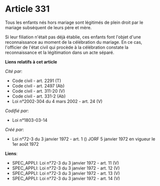 # Article 331

Tous les enfants nés hors mariage sont légitimés de plein droit par le mariage subséquent de leurs père et mère.

Si leur filiation n'était pas déjà établie, ces enfants font l'objet d'une reconnaissance au moment de la célébration du
mariage. En ce cas, l'officier de l'état civil qui procède à la célébration constate la reconnaissance et la légitimation
dans un acte séparé.

**Liens relatifs à cet article**

_Cité par_:

  - Code civil - art. 2291 (T)
  - Code civil - art. 2497 (Ab)
  - Code civil - art. 311-20 (V)
  - Code civil - art. 331-2 (Ab)
  - Loi n°2002-304 du 4 mars 2002 - art. 24 (V)

_Codifié par_:

  - Loi n°1803-03-14

_Créé par_:

  - Loi n°72-3 du 3 janvier 1972 - art. 1 () JORF 5 janvier 1972 en vigueur le 1er août 1972

**Liens**:

  - SPEC_APPLI: Loi n°72-3 du 3 janvier 1972 - art. 11 (V)
  - SPEC_APPLI: Loi n°72-3 du 3 janvier 1972 - art. 12 (V)
  - SPEC_APPLI: Loi n°72-3 du 3 janvier 1972 - art. 13 (V)
  - SPEC_APPLI: Loi n°72-3 du 3 janvier 1972 - art. 14 (V)
